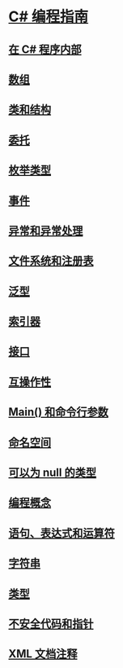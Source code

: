 # [C# 编程指南](index.md)
## [在 C# 程序内部](inside-a-program/)
## [数组](arrays/)
## [类和结构](classes-and-structs/)
## [委托](delegates/index.md)
## [枚举类型](enumeration-types.md)
## [事件](events/)
## [异常和异常处理](exceptions/)
## [文件系统和注册表](file-system/)
## [泛型](generics/)
## [索引器](indexers/)
## [接口](interfaces/)
## [互操作性](interop/)
## [Main() 和命令行参数](main-and-command-args/)
## [命名空间](namespaces/)
## [可以为 null 的类型](nullable-types/)
## [编程概念](concepts/)
## [语句、表达式和运算符](statements-expressions-operators/)
## [字符串](strings/)
## [类型](types/)
## [不安全代码和指针](unsafe-code-pointers/)
## [XML 文档注释](xmldoc/)
